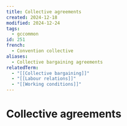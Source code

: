 ```yaml
---
title: Collective agreements
created: 2024-12-18
modified: 2024-12-24
tags:
  - gccommon
id: 251
french:
  - Convention collective
aliases:
  - Collective bargaining agreements
relatedTerm:
  - "[[Collective bargaining]]"
  - "[[Labour relations]]"
  - "[[Working conditions]]"
---
```

# Collective agreements
